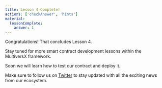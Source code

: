 ```yaml
---
title: Lesson 4 Complete!
actions: ['checkAnswer', 'hints']
material:
  lessonComplete:
    answer: 1
---
```


Congratulations! That concludes Lesson 4.

Stay tuned for more smart contract development lessons within the MultiversX framework.

Soon we will learn how to test our contract and deploy it.

Make sure to follow us on <a href="https://twitter.com/multiversx" target=_blank>Twitter</a> to stay updated with all the exciting news from our ecosystem.

